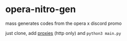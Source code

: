 # opera-nitro-gen
mass generates codes from the opera x discord promo 

just clone, add [proxies](https://proxyscrape.com/free-proxy-list) (http only) and `python3 main.py`

